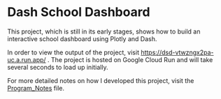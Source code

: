 # Dash School Dashboard

This project, which is still in its early stages, shows how to build an interactive school dashboard using Plotly and Dash.

In order to view the output of the project, visit https://dsd-vtwzngx2pa-uc.a.run.app/ . The project is hosted on Google Cloud Run 
and will take several seconds to load up initially. 

For more detailed notes on how I developed this project, visit the [Program_Notes](https://github.com/kburchfiel/dash_school_dashboard/blob/main/Program_Notes_v2.md) file.
